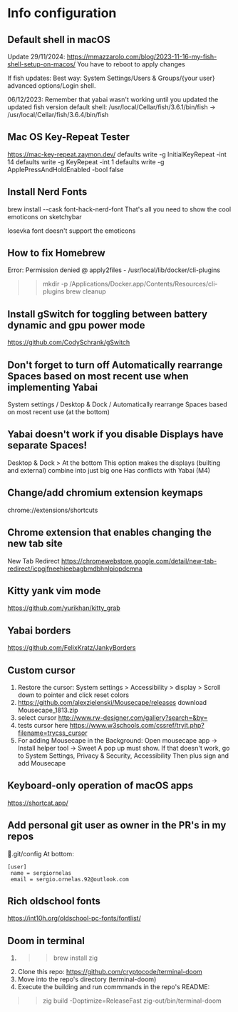 # Info configuration

## Default shell in macOS

Update 29/11/2024:
<https://mmazzarolo.com/blog/2023-11-16-my-fish-shell-setup-on-macos/>
You have to reboot to apply changes

If fish updates:
Best way: System Settings/Users & Groups/{your user} advanced options/Login
shell.

06/12/2023:
Remember that yabai wasn't working until you updated the updated fish version
default shell:
/usr/local/Cellar/fish/3.6.1/bin/fish ->
/usr/local/Cellar/fish/3.6.4/bin/fish

## Mac OS Key-Repeat Tester

<https://mac-key-repeat.zaymon.dev/>
defaults write -g InitialKeyRepeat -int 14
defaults write -g KeyRepeat -int 1
defaults write -g ApplePressAndHoldEnabled -bool false

## Install Nerd Fonts

brew install --cask font-hack-nerd-font
That's all you need to show the cool emoticons on sketchybar

Iosevka font doesn't support the emoticons

## How to fix Homebrew

Error: Permission denied @ apply2files - /usr/local/lib/docker/cli-plugins
>> mkdir -p /Applications/Docker.app/Contents/Resources/cli-plugins
>> brew cleanup

## Install gSwitch for toggling between battery dynamic and gpu power mode

<https://github.com/CodySchrank/gSwitch>

## Don't forget to turn off Automatically rearrange Spaces based on most recent use when implementing Yabai

System settings / Desktop & Dock / Automatically rearrange Spaces based on
most recent use (at the bottom)

## Yabai doesn't work if you disable Displays have separate Spaces!

Desktop & Dock > At the bottom
This option makes the displays (builting and external) combine into just big one
Has conflicts with Yabai (M4)

## Change/add chromium extension keymaps

chrome://extensions/shortcuts

## Chrome extension that enables changing the new tab site

New Tab Redirect
<https://chromewebstore.google.com/detail/new-tab-redirect/icpgjfneehieebagbmdbhnlpiopdcmna>

## Kitty yank vim mode

<https://github.com/yurikhan/kitty_grab>

## Yabai borders

<https://github.com/FelixKratz/JankyBorders>

## Custom cursor

1. Restore the cursor:
System settings > Accessibility > display > Scroll down to pointer and
click reset colors
2. <https://github.com/alexzielenski/Mousecape/releases>
download Mousecape_1813.zip
3. select cursor
<http://www.rw-designer.com/gallery?search=&by=>
4. tests cursor here
<https://www.w3schools.com/cssref/tryit.php?filename=trycss_cursor>
5. For adding Mousecape in the Background:
Open mousecape app -> Install helper tool -> Sweet
A pop up must show.
If that doesn't work, go to System Settings, Privacy & Security, Accessibility
Then plus sign and add Mousecape

## Keyboard-only operation of macOS apps

<https://shortcat.app/>

## Add personal git user as owner in the PR's in my repos

📁.git/config
At bottom:

```gitconfig
[user]
 name = sergiornelas
 email = sergio.ornelas.92@outlook.com
```

## Rich oldschool fonts

<https://int10h.org/oldschool-pc-fonts/fontlist/>

## Doom in terminal

1. >> brew install zig
2. Clone this repo: <https://github.com/cryptocode/terminal-doom>
3. Move into the repo's directory (terminal-doom)
4. Execute the building and run commmands in the repo's README:

>> zig build -Doptimize=ReleaseFast
>> zig-out/bin/terminal-doom
